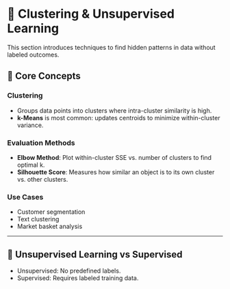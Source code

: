 
# 🧩 Clustering & Unsupervised Learning

This section introduces techniques to find hidden patterns in data without labeled outcomes.

## 📌 Core Concepts

### Clustering
- Groups data points into clusters where intra-cluster similarity is high.
- **k-Means** is most common: updates centroids to minimize within-cluster variance.

### Evaluation Methods
- **Elbow Method**: Plot within-cluster SSE vs. number of clusters to find optimal k.
- **Silhouette Score**: Measures how similar an object is to its own cluster vs. other clusters.

### Use Cases
- Customer segmentation
- Text clustering
- Market basket analysis

---

## 🧠 Unsupervised Learning vs Supervised
- Unsupervised: No predefined labels.
- Supervised: Requires labeled training data.

